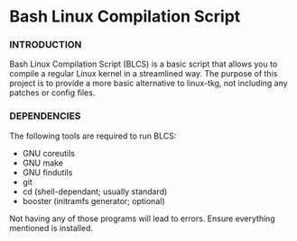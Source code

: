 # Bash Linux Compilation Script

### INTRODUCTION
Bash Linux Compilation Script (BLCS) is a basic script that allows you to compile a regular Linux kernel in a streamlined way.
The purpose of this project is to provide a more basic alternative to linux-tkg, not including any patches or config files.

### DEPENDENCIES
The following tools are required to run BLCS:
- GNU coreutils
- GNU make
- GNU findutils
- git
- cd (shell-dependant; usually standard)
- booster (initramfs generator; optional)

Not having any of those programs will lead to errors. Ensure everything mentioned is installed.
